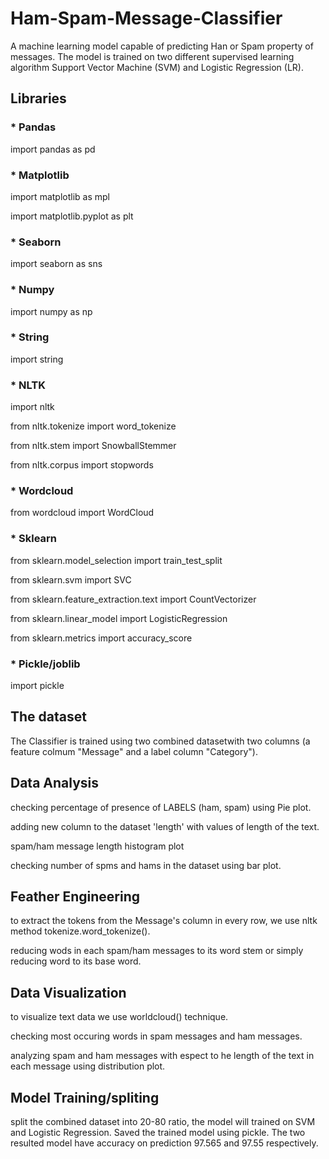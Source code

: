 # Ham-Spam-Message-Classifier
A machine learning model capable of predicting Han or Spam property of messages. The model is trained on two different supervised learning algorithm Support Vector Machine (SVM) and Logistic Regression (LR). 

## Libraries 
### * Pandas
import pandas as pd
### * Matplotlib
import matplotlib as mpl

import matplotlib.pyplot as plt
### * Seaborn
import seaborn as sns
### * Numpy
import numpy as np
### * String
import string
### * NLTK
import nltk

from nltk.tokenize import word_tokenize

from nltk.stem import SnowballStemmer

from nltk.corpus import stopwords
### * Wordcloud
from wordcloud import WordCloud
### * Sklearn
from sklearn.model_selection import train_test_split

from sklearn.svm import SVC

from sklearn.feature_extraction.text import CountVectorizer

from sklearn.linear_model import LogisticRegression

from sklearn.metrics import accuracy_score
### * Pickle/joblib
import pickle


## The dataset
The Classifier is trained using two combined datasetwith two columns (a feature colmum "Message" and a label column "Category").


## Data Analysis
checking percentage of presence of LABELS (ham, spam) using Pie plot.

adding new column to the dataset 'length' with values of length of the text.

spam/ham message length histogram plot

checking number of spms and hams in the dataset using bar plot.


## Feather Engineering
to extract the tokens from the Message's column in every row, we use nltk method tokenize.word_tokenize().

reducing wods in each spam/ham messages to its word stem or simply reducing word to its base word.


## Data Visualization
to visualize text data we use worldcloud() technique.

checking most occuring words in spam messages and ham messages.

analyzing spam and ham messages with espect to he length of the text in each message using distribution plot.


## Model Training/spliting 
split the combined dataset into 20-80 ratio, the model will trained on SVM and Logistic Regression. Saved the trained model using pickle.
The two resulted model have accuracy on prediction 97.565 and 97.55 respectively.
